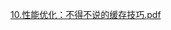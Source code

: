 [10.性能优化：不得不说的缓存技巧.pdf](https://www.yuque.com/attachments/yuque/0/2024/pdf/22811459/1721053280594-413a3a8c-4b14-402c-ba98-07c0796807d6.pdf)

